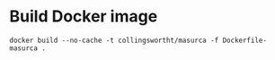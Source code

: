 # Build Docker image
```
docker build --no-cache -t collingswortht/masurca -f Dockerfile-masurca .
```

